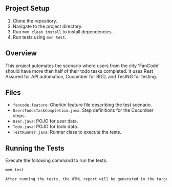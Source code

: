 ## Project Setup

1. Clone the repository.
2. Navigate to the project directory.
3. Run `mvn clean install` to install dependencies.
4. Run tests using `mvn test`.

## Overview

This project automates the scenario where users from the city 'FanCode' should have more than half of their todo tasks completed. It uses Rest Assured for API automation, Cucumber for BDD, and TestNG for testing.

## Files

- `fancode.feature`: Gherkin feature file describing the test scenario.
- `UsersTodosTaskCompletion.java`: Step definitions for the Cucumber steps.
- `User.java`: POJO for user data.
- `Todo.java`: POJO for todo data.
- `TestRunner.java`: Runner class to execute the tests.

## Running the Tests

Execute the following command to run the tests:
```bash
mvn test

After running the tests, the HTML report will be generated in the target/cucumber-html-report directory & in test-output/emailable-report.html.